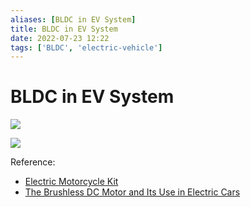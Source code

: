 ```yaml
---
aliases: [BLDC in EV System]
title: BLDC in EV System
date: 2022-07-23 12:22
tags: ['BLDC', 'electric-vehicle']
---
```


# BLDC in EV System

![](https://www.mdpi.com/energies/energies-10-01875/article_deploy/html/images/energies-10-01875-g003-550.jpg)

![](https://www.renesas.com/sites/default/files/styles/block_diagram_980_/public/media/images/e-bike-system-solution-block-diagram-cn023.png?itok=X43_kqJf)

Reference:

- [Electric Motorcycle Kit](https://www.goldenmotor.com/eMotorcycle/frame-emotor.htm)
- [The Brushless DC Motor and Its Use in Electric Cars](https://buildipedia.com/aec-pros/design-news/the-brushless-dc-motor-and-its-use-in-electric-cars)
